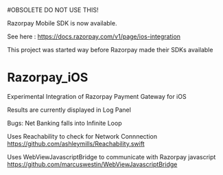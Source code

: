 #OBSOLETE
DO NOT USE THIS!

Razorpay Mobile SDK is now available.

See here : https://docs.razorpay.com/v1/page/ios-integration

This project was started way before Razorpay made their SDKs available

# Razorpay_iOS
Experimental Integration of Razorpay Payment Gateway for iOS


Results are currently displayed in Log Panel


Bugs:
Net Banking falls into Infinite Loop


Uses Reachability to check for Network Connnection
https://github.com/ashleymills/Reachability.swift


Uses WebViewJavascriptBridge to communicate with Razorpay javascript
https://github.com/marcuswestin/WebViewJavascriptBridge
